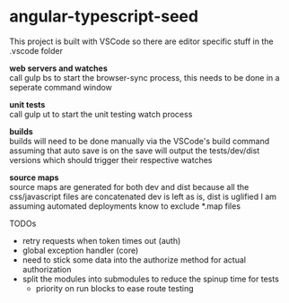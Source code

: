 # angular-typescript-seed

This project is built with VSCode so there are editor specific stuff in the .vscode folder

**web servers and watches**  
call gulp bs to start the browser-sync process, this needs to be done in a seperate command window

**unit tests**  
call gulp ut to start the unit testing watch process

**builds**  
builds will need to be done manually via the VSCode's build command  
assuming that auto save is on
the save will output the tests/dev/dist versions which should trigger their respective watches

**source maps**  
source maps are generated for both dev and dist because all the css/javascript files are concatenated 
dev is left as is, dist is uglified
I am assuming automated deployments know to exclude *.map files

TODOs

* retry requests when token times out (auth)
* global exception handler (core)
* need to stick some data into the authorize method for actual authorization
* split the modules into submodules to reduce the spinup time for tests
	* priority on run blocks to ease route testing